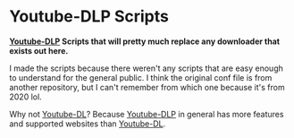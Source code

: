 # Youtube-DLP Scripts
**[Youtube-DLP](https://github.com/yt-dlp/yt-dlp) Scripts that will pretty much replace any downloader that exists out here.**

I made the scripts because there weren't any scripts that are easy enough to understand for the general public.
I think the original conf file is from another repository, but I can't remember from which one because it's from 2020 lol.

Why not [Youtube-DL](https://github.com/ytdl-org/youtube-dl)? Because [Youtube-DLP](https://github.com/yt-dlp/yt-dlp) in general has more features and supported websites than [Youtube-DL](https://github.com/ytdl-org/youtube-dl).

